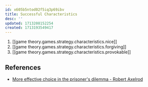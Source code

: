 ```yaml
---
id: x605b5ntod02f5iq3p69ibv
title: Successful Characteristics
desc: ''
updated: 1713208152254
created: 1713193549417
---
```


1. [[game theory.games.strategy.characteristics.nice]]
2. [[game theory.games.strategy.characteristics.forgiving]]
3. [[game theory.games.strategy.characteristics.provokable]] 


## References

- [More effective choice in the prisoner's dilemma - Robert Axelrod](https://journals.sagepub.com/doi/10.1177/002200278002400301)